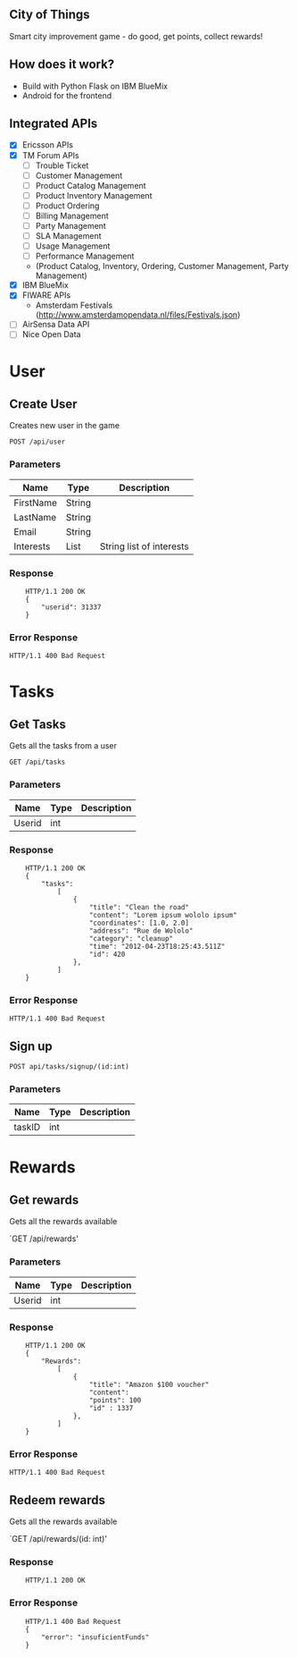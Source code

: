 City of Things 
--------------

Smart city improvement game - do good, get points, collect rewards!

How does it work? 
-----------------
* Build with Python Flask on IBM BlueMix
* Android for the frontend

Integrated APIs
---------------
- [x] Ericsson APIs
- [x] TM Forum APIs
    - [ ] Trouble Ticket 
    - [ ] Customer Management 
    - [ ] Product Catalog Management
    - [ ] Product Inventory Management
    - [ ] Product Ordering
    - [ ] Billing Management
    - [ ] Party Management
    - [ ] SLA Management
    - [ ] Usage Management
    - [ ] Performance Management
    * (Product Catalog, Inventory, Ordering, Customer Management, Party Management)
- [x] IBM BlueMix
- [x] FIWARE APIs
    - Amsterdam Festivals (http://www.amsterdamopendata.nl/files/Festivals.json)
- [ ] AirSensa Data API
- [ ] Nice Open Data

# User

## Create User

Creates new user in the game

`POST /api/user`

### Parameters

| Name      | Type   | Description              |
|-----------|--------|--------------------------|
| FirstName | String |                          |
| LastName  | String |                          |
| Email     | String |                          |
| Interests | List   | String list of interests |

### Response

```
    HTTP/1.1 200 OK
    {
        "userid": 31337
    }
```

### Error Response

```
HTTP/1.1 400 Bad Request
```

# Tasks

## Get Tasks

Gets all the tasks from a user

`GET /api/tasks`

### Parameters

| Name   | Type | Description |
|--------|------|-------------|
| Userid | int  |             |

### Response

``` 
    HTTP/1.1 200 OK
    { 
        "tasks":
            [
                {
                    "title": "Clean the road"
                    "content": "Lorem ipsum wololo ipsum"
                    "coordinates": [1.0, 2.0]
                    "address": "Rue de Wololo"
                    "category": "cleanup"
                    "time": "2012-04-23T18:25:43.511Z"
                    "id": 420
                },
            ]
    }
```

### Error Response

```
HTTP/1.1 400 Bad Request
```

## Sign up

`POST api/tasks/signup/(id:int)`

### Parameters

| Name   | Type | Description |
|--------|------|-------------|
| taskID | int  |             |


# Rewards 

## Get rewards 

Gets all the rewards available

`GET /api/rewards'

### Parameters

| Name   | Type | Description |
|--------|------|-------------|
| Userid | int  |             |

### Response

```
    HTTP/1.1 200 OK
    {
        "Rewards": 
            [
                {
                    "title": "Amazon $100 voucher"
                    "content":
                    "points": 100
                    "id" : 1337
                },
            ]
    }
```

### Error Response

```
HTTP/1.1 400 Bad Request
```

## Redeem rewards 

Gets all the rewards available

`GET /api/rewards/(id: int)'


### Response

```
    HTTP/1.1 200 OK
```

### Error Response

```
    HTTP/1.1 400 Bad Request
    {
        "error": "insuficientFunds"
    }
```

